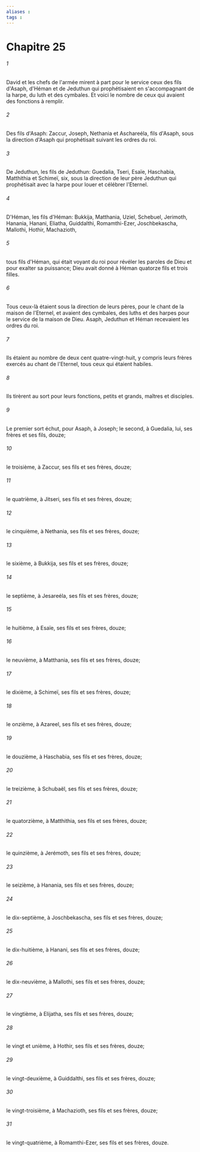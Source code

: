 ```yaml
---
aliases : 
tags : 
---
```


# Chapitre 25

###### 1
David et les chefs de l'armée mirent à part pour le service ceux des fils d'Asaph, d'Héman et de Jeduthun qui prophétisaient en s'accompagnant de la harpe, du luth et des cymbales. Et voici le nombre de ceux qui avaient des fonctions à remplir.
###### 2
Des fils d'Asaph: Zaccur, Joseph, Nethania et Aschareéla, fils d'Asaph, sous la direction d'Asaph qui prophétisait suivant les ordres du roi.
###### 3
De Jeduthun, les fils de Jeduthun: Guedalia, Tseri, Esaïe, Haschabia, Matthithia et Schimeï, six, sous la direction de leur père Jeduthun qui prophétisait avec la harpe pour louer et célébrer l'Eternel.
###### 4
D'Héman, les fils d'Héman: Bukkija, Matthania, Uziel, Schebuel, Jerimoth, Hanania, Hanani, Eliatha, Guiddalthi, Romamthi-Ezer, Joschbekascha, Mallothi, Hothir, Machazioth,
###### 5
tous fils d'Héman, qui était voyant du roi pour révéler les paroles de Dieu et pour exalter sa puissance; Dieu avait donné à Héman quatorze fils et trois filles.
###### 6
Tous ceux-là étaient sous la direction de leurs pères, pour le chant de la maison de l'Eternel, et avaient des cymbales, des luths et des harpes pour le service de la maison de Dieu. Asaph, Jeduthun et Héman recevaient les ordres du roi.
###### 7
Ils étaient au nombre de deux cent quatre-vingt-huit, y compris leurs frères exercés au chant de l'Eternel, tous ceux qui étaient habiles.
###### 8
Ils tirèrent au sort pour leurs fonctions, petits et grands, maîtres et disciples.
###### 9
Le premier sort échut, pour Asaph, à Joseph; le second, à Guedalia, lui, ses frères et ses fils, douze;
###### 10
le troisième, à Zaccur, ses fils et ses frères, douze;
###### 11
le quatrième, à Jitseri, ses fils et ses frères, douze;
###### 12
le cinquième, à Nethania, ses fils et ses frères, douze;
###### 13
le sixième, à Bukkija, ses fils et ses frères, douze;
###### 14
le septième, à Jesareéla, ses fils et ses frères, douze;
###### 15
le huitième, à Esaïe, ses fils et ses frères, douze;
###### 16
le neuvième, à Matthania, ses fils et ses frères, douze;
###### 17
le dixième, à Schimeï, ses fils et ses frères, douze;
###### 18
le onzième, à Azareel, ses fils et ses frères, douze;
###### 19
le douzième, à Haschabia, ses fils et ses frères, douze;
###### 20
le treizième, à Schubaël, ses fils et ses frères, douze;
###### 21
le quatorzième, à Matthithia, ses fils et ses frères, douze;
###### 22
le quinzième, à Jerémoth, ses fils et ses frères, douze;
###### 23
le seizième, à Hanania, ses fils et ses frères, douze;
###### 24
le dix-septième, à Joschbekascha, ses fils et ses frères, douze;
###### 25
le dix-huitième, à Hanani, ses fils et ses frères, douze;
###### 26
le dix-neuvième, à Mallothi, ses fils et ses frères, douze;
###### 27
le vingtième, à Elijatha, ses fils et ses frères, douze;
###### 28
le vingt et unième, à Hothir, ses fils et ses frères, douze;
###### 29
le vingt-deuxième, à Guiddalthi, ses fils et ses frères, douze;
###### 30
le vingt-troisième, à Machazioth, ses fils et ses frères, douze;
###### 31
le vingt-quatrième, à Romamthi-Ezer, ses fils et ses frères, douze.
